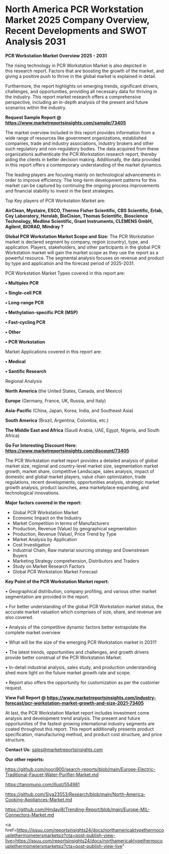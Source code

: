 # North America PCR Workstation Market 2025 Company Overview, Recent Developments and SWOT Analysis 2031

<Strong> PCR Workstation Market Overview 2025 - 2031</strong>

The rising technology in PCR Workstation Market is also depicted in this research report. Factors that are boosting the growth of the market, and giving a positive push to thrive in the global market is explained in detail.

Furthermore, the report highlights on emerging trends, significant drivers, challenges, and opportunities, providing all necessary data for thriving in the industry. This report market research offers a comprehensive perspective, including an in-depth analysis of the present and future scenarios within the industry.

<strong>Request Sample Report @ <a href=https://www.marketreportsinsights.com/sample/73405>https://www.marketreportsinsights.com/sample/73405</a></strong>

The market overview included in this report provides information from a wide range of resources like government organizations, established companies, trade and industry associations, industry brokers and other such regulatory and non-regulatory bodies. The data acquired from these organizations authenticate the PCR Workstation research report, thereby aiding the clients in better decision making. Additionally, the data provided in this report offers a contemporary understanding of the market dynamics.

The leading players are focusing mainly on technological advancements in order to improve efficiency. The long-term development patterns for this market can be captured by continuing the ongoing process improvements and financial stability to invest in the best strategies.

Top Key players of PCR Workstation Market are:

<strong>AirClean, Mystaire, ESCO, Thermo Fisher Scientific, CBS Scientific, Erlab, Coy Laboratory, Herolab, BioCision, Thomas Scientific, Bioscience Technology, Medline Scientific, Grant Instruments, CLEMENS GmbH, Agilent, BIORAD, Mindray ?</strong>

<strong><b>Global PCR Workstation Market Scope and Size:</b></strong>
The PCR Workstation market is declared segment by company, region (country), type, and application. Players, stakeholders, and other participants in the global PCR Workstation market will gain the market scope as they use the report as a powerful resource. The segmental analysis focuses on revenue and product by type and application and the forecast period of 2025-2031.

PCR Workstation Market Types covered in this report are:

<strong>• Multiplex PCR

• Single-cell PCR

• Long-range PCR

• Methylation-specific PCR (MSP)

• Fast-cycling PCR

• Other

• PCR Workstation</strong>

Market Applications covered in this report are:

<strong>• Medical

• Santific Research</strong> 

Regional Analysis

<strong>North America</strong> (the United States, Canada, and Mexico)

<strong>Europe</strong> (Germany, France, UK, Russia, and Italy)

<strong>Asia-Pacific</strong> (China, Japan, Korea, India, and Southeast Asia)

<strong>South America</strong> (Brazil, Argentina, Colombia, etc.)

<strong>The Middle East and Africa</strong> (Saudi Arabia, UAE, Egypt, Nigeria, and South Africa)

<strong>Go For Interesting Discount Here: <a href=https://www.marketreportsinsights.com/discount/73405>https://www.marketreportsinsights.com/discount/73405</a></strong>

The PCR Workstation market report provides a detailed analysis of global market size, regional and country-level market size, segmentation market growth, market share, competitive Landscape, sales analysis, impact of domestic and global market players, value chain optimization, trade regulations, recent developments, opportunities analysis, strategic market growth analysis, product launches, area marketplace expanding, and technological innovations.

<strong><b>Major factors covered in the report:</b></strong>
<ul>
  <li>Global PCR Workstation Market </li>
  <li>Economic Impact on the Industry</li>
  <li>Market Competition in terms of Manufacturers</li>
  <li>Production, Revenue (Value) by geographical segmentation</li>
  <li>Production, Revenue (Value), Price Trend by Type</li>
  <li>Market Analysis by Application</li>
  <li>Cost Investigation</li>
  <li>Industrial Chain, Raw material sourcing strategy and Downstream Buyers</li>
  <li>Marketing Strategy comprehension, Distributors and Traders</li>
  <li>Study on Market Research Factors</li>
  <li>Global PCR Workstation Market Forecast</li>
</ul>

<strong><b>Key Point of the PCR Workstation Market report:</b></strong>

• Geographical distribution, company profiling, and various other market segmentation are provided in the report.

• For better understanding of the global PCR Workstation market status, the accurate market valuation which comprises of size, share, and revenue are also covered.

• Analysis of the competitive dynamic factors better extrapolate the complete market overview

• What will be the size of the emerging PCR Workstation market in 2031?

• The latest trends, opportunities and challenges, and growth drivers provide better construal of the PCR Workstation Market.

• In-detail industrial analysis, sales study, and production understanding shed more light on the future market growth rate and scope.

• Report also offers the opportunity for customization as per the customer request.

<strong><b>View Full Report @ <a href=https://www.marketreportsinsights.com/industry-forecast/pcr-workstation-market-growth-and-size-2021-73405>https://www.marketreportsinsights.com/industry-forecast/pcr-workstation-market-growth-and-size-2021-73405</a></b></strong>


At last, the PCR Workstation Market report includes investment come analysis and development trend analysis. The present and future opportunities of the fastest growing international industry segments are coated throughout this report. This report additionally presents product specification, manufacturing method, and product cost structure, and price structure.

<strong>Contact Us:</strong>
sales@marketreportsinsights.com

<strong>Our other reports:</strong>

<a href=https://github.com/noori900/search-reports/blob/main/Europe-Electric-Traditional-Faucet-Water-Purifier-Market.md>https://github.com/noori900/search-reports/blob/main/Europe-Electric-Traditional-Faucet-Water-Purifier-Market.md</a>

<a href=https://tanomuno.com/illust/554981>https://tanomuno.com/illust/554981</a>

<a href=https://github.com/Siya23553/Research/blob/main/North-America-Cooking-Appliances-Market.md>https://github.com/Siya23553/Research/blob/main/North-America-Cooking-Appliances-Market.md</a>

<a href=https://github.com/Hindavi8/Trending-Report/blob/main/Europe-MIL-Connectors-Market.md>https://github.com/Hindavi8/Trending-Report/blob/main/Europe-MIL-Connectors-Market.md</a>

<a href=https://issuu.com/reportsinsights24/docs/northamericaktypethermocouplethermometersmarketsiz?cta=post-publish-view-live>https://issuu.com/reportsinsights24/docs/northamericaktypethermocouplethermometersmarketsiz?cta=post-publish-view-live</a>"
